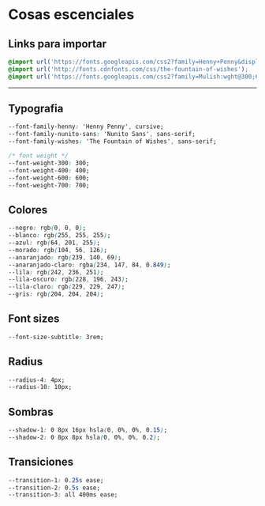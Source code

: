 # Cosas escenciales

## Links para importar

``` css
@import url('https://fonts.googleapis.com/css2?family=Henny+Penny&display=swap');
@import url('http://fonts.cdnfonts.com/css/the-fountain-of-wishes');
@import url('https://fonts.googleapis.com/css2?family=Mulish:wght@300;600&family=Nunito+Sans:wght@400;700&display=swap');
```
---------------------------------------------------------------

## Typografia

``` css
--font-family-henny: 'Henny Penny', cursive;
--font-family-nunito-sans: 'Nunito Sans', sans-serif; 
--font-family-wishes: 'The Fountain of Wishes', sans-serif;

/* font weight */
--font-weight-300: 300;
--font-weight-400: 400;
--font-weight-600: 600;
--font-weight-700: 700;
```

## Colores 
```css
--negro: rgb(0, 0, 0);
--blanco: rgb(255, 255, 255);
--azul: rgb(64, 201, 255);
--morado: rgb(104, 56, 126);
--anaranjado: rgb(239, 140, 69);
--anaranjado-claro: rgba(234, 147, 84, 0.849);
--lila: rgb(242, 236, 251);
--lila-oscuro: rgb(228, 196, 243);
--lila-claro: rgb(229, 229, 247);
--gris: rgb(204, 204, 204); 
```

## Font sizes
```css
--font-size-subtitle: 3rem;
```

## Radius
```css
--radius-4: 4px;
--radius-10: 10px;
```

## Sombras
```css
--shadow-1: 0 8px 16px hsla(0, 0%, 0%, 0.15);
--shadow-2: 0 8px 8px hsla(0, 0%, 0%, 0.2);
```

## Transiciones
``` css
--transition-1: 0.25s ease;
--transition-2: 0.5s ease;
--transition-3: all 400ms ease;
```
